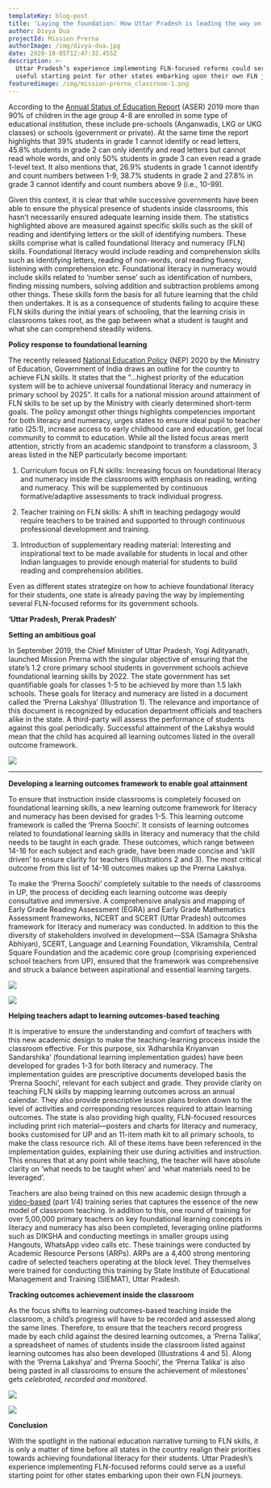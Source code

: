 ```yaml
---
templateKey: blog-post
title: 'Laying the foundation: How Uttar Pradesh is leading the way on NEP reforms'
author: Divya Dua
projectId: Mission Prerna
authorImage: /img/divya-dua.jpg
date: 2020-10-05T12:47:32.455Z
description: >-
  Uttar Pradesh’s experience implementing FLN-focused reforms could serve as a
  useful starting point for other states embarking upon their own FLN journeys.
featuredimage: /img/mission-prerna_classroom-1.png
---
```

According to the [Annual Status of Education Report](http://img.asercentre.org/docs/ASER%202019/ASER2019%20report%20/aserreport2019earlyyearsfinal.pdf) (ASER) 2019  more than 90% of children in the age group 4-8 are enrolled in some type of educational institution, these include pre-schools (Anganwadis, LKG or UKG classes) or schools (government or private). At the same time the report highlights that 39% students in grade 1 cannot identify or read letters, 45.8% students in grade 2 can only identify and read letters but cannot read whole words, and only 50% students in grade 3 can even read a grade 1-level text. It also mentions that, 26.9% students in grade 1 cannot identify and count numbers between 1-9, 38.7% students in grade 2 and 27.8% in grade 3 cannot identify and count numbers above 9 (i.e., 10-99). 


Given this context, it is clear that while successive governments have been able to ensure the physical presence of students inside classrooms, this hasn’t necessarily ensured adequate learning inside them. 
The statistics highlighted above are measured against specific skills such as the skill of reading and identifying letters or the skill of identifying numbers. These skills comprise what is called foundational literacy and numeracy (FLN) skills. Foundational literacy would include reading and comprehension skills such as identifying letters, reading of non-words, oral reading fluency, listening with comprehension etc. Foundational literacy in numeracy would include skills related to ‘number sense’ such as identification of numbers, finding missing numbers, solving addition and subtraction problems among other things.
These skills form the basis for all future learning that the child then undertakes. It is as a consequence of students failing to acquire these FLN skills during the initial years of schooling, that the learning crisis in classrooms takes root, as the gap between what a student is taught and what she can comprehend steadily widens.

**Policy response to foundational learning** 

The recently released [National Education Policy](https://www.mhrd.gov.in/sites/upload_files/mhrd/files/NEP_Final_English_0.pdf) (NEP) 2020   by the Ministry of Education, Government of India draws an outline for the country to achieve FLN skills. It states that the "…highest priority of the education system will be to achieve universal foundational literacy and numeracy in primary school by 2025". It calls for a national mission around attainment of FLN skills to be set up by the Ministry with clearly determined short-term goals.  The policy amongst other things highlights competencies important for both literacy and numeracy, urges states to ensure ideal pupil to teacher ratio (25:1), increase access to early childhood care and education, get local community to commit to education. While all the listed focus areas merit attention, strictly from an academic standpoint to transform a classroom, 3 areas listed in the NEP particularly become important: 

1. Curriculum focus on FLN skills: Increasing focus on foundational literacy and numeracy inside the classrooms with emphasis on reading, writing and numeracy. This will be supplemented by continuous formative/adaptive assessments to track individual progress. 

2. Teacher training on FLN skills: A shift in teaching pedagogy would require teachers to be trained and supported to through continuous professional development and training. 

3. Introduction of supplementary reading material: Interesting and inspirational text to be made available for students in local and other Indian languages to provide enough material for students to build reading and comprehension abilities. 

Even as different states strategize on how to achieve foundational literacy for their students, one state is already paving the way by implementing several FLN-focused reforms for its government schools. 

**‘Uttar Pradesh, Prerak Pradesh’**

**Setting an ambitious goal** 

In September 2019, the Chief Minister of Uttar Pradesh, Yogi Adityanath, launched Mission Prerna with the singular objective of ensuring that the state’s 1.2 crore primary school students in government schools achieve foundational learning skills by 2022. The state government has set quantifiable goals for classes 1-5 to be achieved by more than 1.5 lakh schools. These goals for literacy and numeracy are listed in a document called the ‘Prerna Lakshya’ (Illustration 1). The relevance and importance of this document is recognized by education department officials and teachers alike in the state. A third-party will assess the performance of students against this goal periodically. Successful attainment of the Lakshya would mean that the child has acquired all learning outcomes listed in the overall outcome framework.

![](/img/prerna-lakshya_edited.png.jpg)

****

**Developing a learning outcomes framework to enable goal attainment** 

To ensure that instruction inside classrooms is completely focused on foundational learning skills, a new learning outcome framework for literacy and numeracy has been devised for grades 1-5. This learning outcome framework is called the ‘Prerna Soochi’. It consists of learning outcomes related to foundational learning skills in literacy and numeracy that the child needs to be taught in each grade. These outcomes, which range between 14-16 for each subject and each grade, have been made concise and ‘skill driven’ to ensure clarity for teachers (Illustrations 2 and 3). The most critical outcome from this list of 14-16 outcomes makes up the Prerna Lakshya. 

To make the ‘Prerna Soochi’ completely suitable to the needs of classrooms in UP, the process of deciding each learning outcome was deeply consultative and immersive. A comprehensive analysis and mapping of Early Grade Reading Assessment (EGRA) and Early Grade Mathematics Assessment frameworks, NCERT and SCERT (Uttar Pradesh) outcomes framework for literacy and numeracy was conducted. In addition to this the diversity of stakeholders involved in development—SSA (Samagra Shiksha Abhiyan), SCERT, Language and Learning Foundation, Vikramshila, Central Square Foundation and the academic core group (comprising experienced school teachers from UP), ensured that the framework was comprehensive and struck a balance between aspirational and essential learning targets. 

![](/img/prerna-soochi-1_edited.png.jpg)

![](/img/prerna-soochi-2_edited.png.jpg)

**Helping teachers adapt to learning outcomes-based teaching** 

It is imperative to ensure the understanding and comfort of teachers with this new academic design to make the teaching-learning process inside the classroom effective. For this purpose, six ‘Adharshila Kriyanvan Sandarshika’ (foundational learning implementation guides) have been developed for grades 1-3 for both literacy and numeracy. The implementation guides are prescriptive documents developed basis the ‘Prerna Soochi’, relevant for each subject and grade. They provide clarity on teaching FLN skills by mapping learning outcomes across an annual calendar. They also provide prescriptive lesson plans broken down to the level of activities and corresponding resources required to attain learning outcomes. The state is also providing high quality, FLN-focused resources including print rich material—posters and charts for literacy and numeracy, books customised for UP and an 11-item math kit to all primary schools, to make the class resource rich. All of these items have been referenced in the implementation guides, explaining their use during activities and instruction. This ensures that at any point while teaching, the teacher will have absolute clarity on ‘what needs to be taught when’ and ‘what materials need to be leveraged’. 

Teachers are also being trained on this new academic design through a [video-based](https://www.youtube.com/watch?v=n1jI7zM7IGQ) (part 1/4) training series that captures the essence of the new model of classroom teaching. In addition to this, one round of training for over 5,00,000 primary teachers on key foundational learning concepts in literacy and numeracy has also been completed, leveraging online platforms such as DIKSHA and conducting meetings in smaller groups using Hangouts, WhatsApp video calls etc. These trainings were conducted by Academic Resource Persons (ARPs). ARPs are a 4,400 strong mentoring cadre of selected teachers operating at the block level. They themselves were trained for conducting this training by State Institute of Educational Management and Training (SIEMAT), Uttar Pradesh. 

**Tracking outcomes achievement inside the classroom** 

As the focus shifts to learning outcomes-based teaching inside the classroom, a child’s progress will have to be recorded and assessed along the same lines. Therefore, to ensure that the teachers record progress made by each child against the desired learning outcomes, a ‘Prerna Talika’, a spreadsheet of names of students inside the classroom listed against learning outcomes has also been developed (Illustrations 4 and 5). Along with the ‘Prerna Lakshya’ and ‘Prerna Soochi’, the ‘Prerna Talika’ is also being pasted in all classrooms to ensure the achievement of milestones’ gets _celebrated, recorded and monitored_.

![](/img/prerna-talika-1_edited.png.jpg)

![](/img/prerna-talika-2_edited.png.jpg)

**Conclusion** 

With the spotlight in the national education narrative turning to FLN skills, it is only a matter of time before all states in the country realign their priorities towards achieving foundational literacy for their students. Uttar Pradesh’s experience implementing FLN-focused reforms could serve as a useful starting point for other states embarking upon their own FLN journeys.
